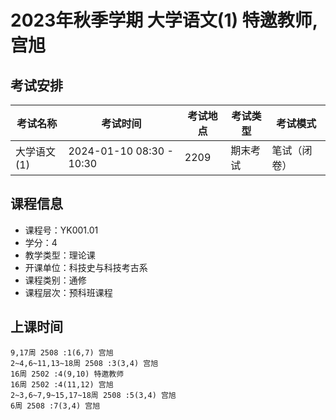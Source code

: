 # 2023年秋季学期 大学语文(1) 特邀教师, 宫旭




## 考试安排

| 考试名称 | 考试时间 | 考试地点 | 考试类型 | 考试模式 |
| -------- | -------- | -------- | -------- | -------- |
| 大学语文(1) | 2024-01-10 08:30 - 10:30 | 2209 | 期末考试 | 笔试（闭卷） |





## 课程信息

- 课程号：YK001.01
- 学分：4
- 教学类型：理论课
- 开课单位：科技史与科技考古系
- 课程类别：通修
- 课程层次：预科班课程

## 上课时间

```
9,17周 2508 :1(6,7) 宫旭
2~4,6~11,13~18周 2508 :3(3,4) 宫旭
16周 2502 :4(9,10) 特邀教师
16周 2502 :4(11,12) 宫旭
2~3,6~7,9~15,17~18周 2508 :5(3,4) 宫旭
6周 2508 :7(3,4) 宫旭
```

